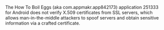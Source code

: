 The How To Boil Eggs (aka com.appmakr.app842173) application 251333 for Android does not verify X.509 certificates from SSL servers, which allows man-in-the-middle attackers to spoof servers and obtain sensitive information via a crafted certificate.